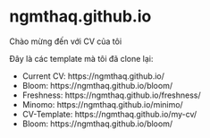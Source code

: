 # ngmthaq.github.io

<p>Chào mừng đến với CV của tôi</p>
<p>Đây là các template mà tôi đã clone lại:</p>
<ul>
    <li>Current CV: https://ngmthaq.github.io/</li>
    <li>Bloom: https://ngmthaq.github.io/bloom/</li>
    <li>Freshness: https://ngmthaq.github.io/freshness/</li>
    <li>Minomo: https://ngmthaq.github.io/minimo/</li>
    <li>CV-Template: https://ngmthaq.github.io/my-cv/</li>
    <li>Bloom: https://ngmthaq.github.io/bloom/</li>
</ul>
